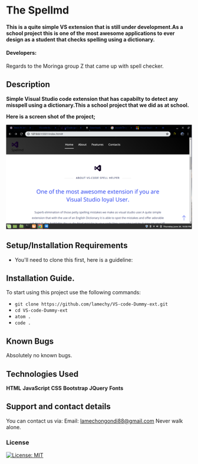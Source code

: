 # The Spellmd
#### This is a quite simple VS extension that is still under development.As a school project this is one of the most awesome applications to ever design as a student that checks spelling using a dictionary.
#### Developers:
Regards to the Moringa group Z that came up with spell checker.
## Description
  **Simple Visual Studio code extension that has capabilty to detect any misspell using a dictionary.This a school project that we did as at school.**

**Here is a screen shot of  the  project;**

![image.png](images/webshot.png)


## Setup/Installation Requirements
* You'll need to clone this first, here is a guideline:
## Installation Guide.
To start using this project use the following commands:

- `git clone https://github.com/lamechy/VS-code-Dummy-ext.git`
- `cd VS-code-Dummy-ext`
- `atom .`
- `code .`
## Known Bugs
Absolutely no known bugs.
## Technologies Used
**HTML**
**JavaScript**
**CSS**
**Bootstrap**
**JQuery**
**Fonts**

## Support and contact details
You can contact us via:
Email: lamechongondi88@gmail.com
Never walk alone.

### License
[![License: MIT](https://img.shields.io/badge/License-MIT-yellow.svg)](https://opensource.org/licenses/MIT)